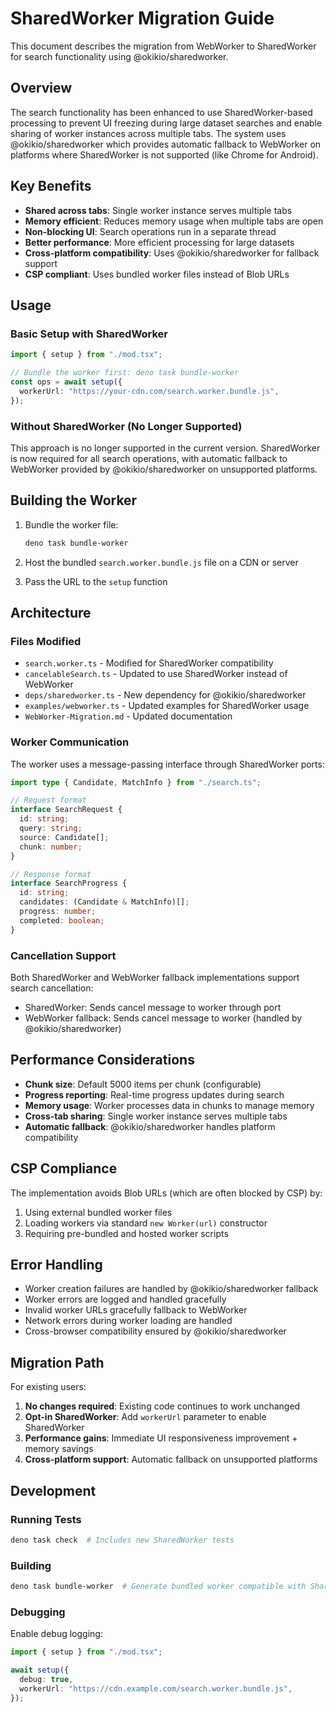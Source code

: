 # SharedWorker Migration Guide

This document describes the migration from WebWorker to SharedWorker
for search functionality using @okikio/sharedworker.

## Overview

The search functionality has been enhanced to use SharedWorker-based processing
to prevent UI freezing during large dataset searches and enable sharing of worker
instances across multiple tabs. The system uses @okikio/sharedworker which provides
automatic fallback to WebWorker on platforms where SharedWorker is not supported
(like Chrome for Android).

## Key Benefits

- **Shared across tabs**: Single worker instance serves multiple tabs
- **Memory efficient**: Reduces memory usage when multiple tabs are open
- **Non-blocking UI**: Search operations run in a separate thread
- **Better performance**: More efficient processing for large datasets
- **Cross-platform compatibility**: Uses @okikio/sharedworker for fallback support
- **CSP compliant**: Uses bundled worker files instead of Blob URLs

## Usage

### Basic Setup with SharedWorker

```ts ignore
import { setup } from "./mod.tsx";

// Bundle the worker first: deno task bundle-worker
const ops = await setup({
  workerUrl: "https://your-cdn.com/search.worker.bundle.js",
});
```

### Without SharedWorker (No Longer Supported)

This approach is no longer supported in the current version. SharedWorker is now
required for all search operations, with automatic fallback to WebWorker provided
by @okikio/sharedworker on unsupported platforms.

## Building the Worker

1. Bundle the worker file:
   ```bash
   deno task bundle-worker
   ```

2. Host the bundled `search.worker.bundle.js` file on a CDN or server

3. Pass the URL to the `setup` function

## Architecture

### Files Modified

- `search.worker.ts` - Modified for SharedWorker compatibility
- `cancelableSearch.ts` - Updated to use SharedWorker instead of WebWorker
- `deps/sharedworker.ts` - New dependency for @okikio/sharedworker
- `examples/webworker.ts` - Updated examples for SharedWorker usage
- `WebWorker-Migration.md` - Updated documentation

### Worker Communication

The worker uses a message-passing interface through SharedWorker ports:

```typescript
import type { Candidate, MatchInfo } from "./search.ts";

// Request format
interface SearchRequest {
  id: string;
  query: string;
  source: Candidate[];
  chunk: number;
}

// Response format
interface SearchProgress {
  id: string;
  candidates: (Candidate & MatchInfo)[];
  progress: number;
  completed: boolean;
}
```

### Cancellation Support

Both SharedWorker and WebWorker fallback implementations support search cancellation:

- SharedWorker: Sends cancel message to worker through port
- WebWorker fallback: Sends cancel message to worker (handled by @okikio/sharedworker)

## Performance Considerations

- **Chunk size**: Default 5000 items per chunk (configurable)
- **Progress reporting**: Real-time progress updates during search
- **Memory usage**: Worker processes data in chunks to manage memory
- **Cross-tab sharing**: Single worker instance serves multiple tabs
- **Automatic fallback**: @okikio/sharedworker handles platform compatibility

## CSP Compliance

The implementation avoids Blob URLs (which are often blocked by CSP) by:

1. Using external bundled worker files
2. Loading workers via standard `new Worker(url)` constructor
3. Requiring pre-bundled and hosted worker scripts

## Error Handling

- Worker creation failures are handled by @okikio/sharedworker fallback
- Worker errors are logged and handled gracefully
- Invalid worker URLs gracefully fallback to WebWorker
- Network errors during worker loading are handled
- Cross-browser compatibility ensured by @okikio/sharedworker

## Migration Path

For existing users:

1. **No changes required**: Existing code continues to work unchanged
2. **Opt-in SharedWorker**: Add `workerUrl` parameter to enable SharedWorker
3. **Performance gains**: Immediate UI responsiveness improvement + memory savings
4. **Cross-platform support**: Automatic fallback on unsupported platforms

## Development

### Running Tests

```bash
deno task check  # Includes new SharedWorker tests
```

### Building

```bash
deno task bundle-worker  # Generate bundled worker compatible with SharedWorker
```

### Debugging

Enable debug logging:

```ts ignore
import { setup } from "./mod.tsx";

await setup({
  debug: true,
  workerUrl: "https://cdn.example.com/search.worker.bundle.js",
});
```
